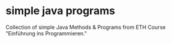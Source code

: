 # simple java programs
 Collection of simple Java Methods & Programs from ETH Course "Einführung ins Programmieren."
